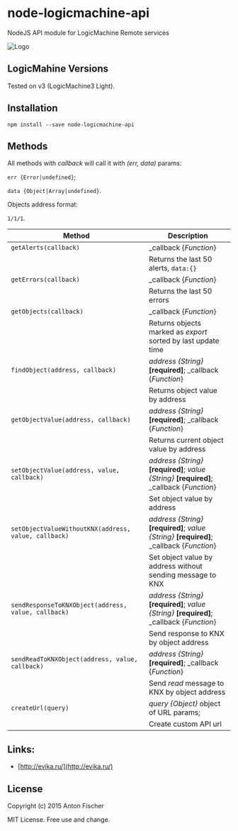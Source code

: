 # node-logicmachine-api

NodeJS API module for LogicMachine Remote services

![Logo](https://github.com/antonfisher/extjs-d3pie-chart/raw/docs/images/node-lm-api.png)

## LogicMahine Versions

Tested on v3 (LogicMachine3 Light).

## Installation

`npm install --save node-logicmachine-api`

## Methods

All methods with _callback_ will call it with _(err, data)_ params:

`err {Error|undefined}`;

`data {Object|Array|undefined}`.

Objects address format:

`1/1/1`.

|Method|Description|
|---|---|
| `getAlerts(callback)` | _callback {_Function_} |
|| Returns the last 50 alerts, `data:{}` |
| `getErrors(callback)` | _callback {_Function_} |
|| Returns the last 50 errors |
| `getObjects(callback)` | _callback {_Function_} |
|| Returns objects marked as _export_ sorted by last update time |
| `findObject(address, callback)` | _address {String}_ __[required]__; _callback {_Function_} |
|| Returns object value by address |
| `getObjectValue(address, callback)` | _address {String}_ __[required]__; _callback {_Function_} |
|| Returns current object value by address |
| `setObjectValue(address, value, callback)` | _address {String}_ __[required]__; _value {String}_ __[required]__; _callback {_Function_} |
|| Set object value by address |
| `setObjectValueWithoutKNX(address, value, callback)` | _address {String}_ __[required]__; _value {String}_ __[required]__; _callback {_Function_} |
|| Set object value by address without sending message to KNX |
| `sendResponseToKNXObject(address, value, callback)` | _address {String}_ __[required]__; _value {String}_ __[required]__; _callback {_Function_} |
|| Send response to KNX by object address |
| `sendReadToKNXObject(address, value, callback)` | _address {String}_ __[required]__; _callback {_Function_} |
|| Send _read_ message to KNX by object address |
| `createUrl(query)` | _query {Object}_ object of URL params; |
|| Create custom API url |

## Links:
* [http://evika.ru/](http://evika.ru/)

## License
Copyright (c) 2015 Anton Fischer

MIT License. Free use and change.
